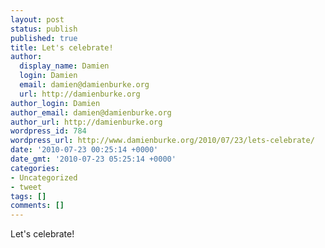 ```yaml
---
layout: post
status: publish
published: true
title: Let's celebrate!
author:
  display_name: Damien
  login: Damien
  email: damien@damienburke.org
  url: http://damienburke.org
author_login: Damien
author_email: damien@damienburke.org
author_url: http://damienburke.org
wordpress_id: 784
wordpress_url: http://www.damienburke.org/2010/07/23/lets-celebrate/
date: '2010-07-23 00:25:14 +0000'
date_gmt: '2010-07-23 05:25:14 +0000'
categories:
- Uncategorized
- tweet
tags: []
comments: []
---
```

<p>Let's celebrate!</p>
